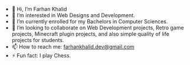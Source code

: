 - 👋 Hi, I’m Farhan Khalid
- 👀 I’m interested in Web Designs and Development.
- 🌱 I’m currently enrolled for my Bachelors in Computer Sciences. 
- 💞️ I’m looking to collaborate on Web Development projects, Retro game projects, Minecraft plugin projects, and also simple quality of life projects for students.
- 📫 How to reach me: farhankhalid.dev@gmail.com
- ⚡ Fun fact: I play Chess. 

<!---
farhankhalid-dev/farhankhalid-dev is a ✨ special ✨ repository because its `README.md` (this file) appears on your GitHub profile.
You can click the Preview link to take a look at your changes.
--->
